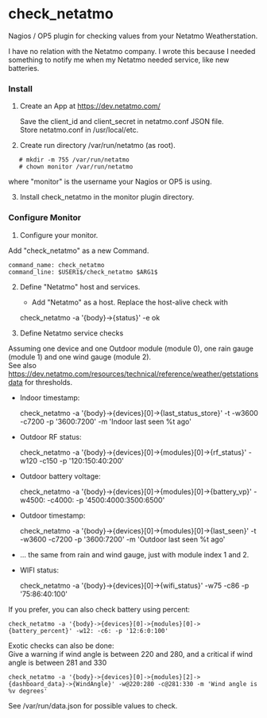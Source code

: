 check_netatmo
=============

Nagios / OP5 plugin for checking values from your Netatmo Weatherstation.

I have no relation with the Netatmo company. I wrote this because I needed
something to notify me when my Netatmo needed service, like new batteries.

### Install ###

1. Create an App at https://dev.netatmo.com/

   Save the client_id and client_secret in netatmo.conf JSON file.<br />
   Store netatmo.conf in /usr/local/etc.

2. Create run directory /var/run/netatmo (as root).

```
   # mkdir -m 755 /var/run/netatmo
   # chown monitor /var/run/netatmo
```

   where "monitor" is the username your Nagios or OP5 is using.

3. Install check_netatmo in the monitor plugin directory.

### Configure Monitor ###

1. Configure your monitor.

  Add "check_netatmo" as a new Command.

    command_name: check_netatmo
    command_line: $USER1$/check_netatmo $ARG1$

2. Define "Netatmo" host and services.

   - Add "Netatmo" as a host. Replace the host-alive check with

    check_netatmo -a '{body}->{status}' -e ok

3. Define Netatmo service checks

  Assuming one device and one Outdoor module (module 0), one rain gauge (module 1) and one wind gauge (module 2).<br />
  See also https://dev.netatmo.com/resources/technical/reference/weather/getstationsdata for thresholds.

  - Indoor timestamp:

    check_netatmo -a '{body}->{devices}[0]->{last_status_store}' -t -w3600 -c7200 -p '3600:7200' -m 'Indoor last seen %t ago'

  - Outdoor RF status:

    check_netatmo -a '{body}->{devices}[0]->{modules}[0]->{rf_status}' -w120 -c150 -p '120:150:40:200'

  - Outdoor battery voltage:

    check_netatmo -a '{body}->{devices}[0]->{modules}[0]->{battery_vp}' -w4500: -c4000: -p '4500:4000:3500:6500'

  - Outdoor timestamp:

    check_netatmo -a '{body}->{devices}[0]->{modules}[0]->{last_seen}' -t -w3600 -c7200 -p '3600:7200' -m 'Outdoor last seen %t ago'

  - ... the same from rain and wind gauge, just with module index 1 and 2.

  - WIFI status:

    check_netatmo -a '{body}->{devices}[0]->{wifi_status}' -w75 -c86 -p '75:86:40:100'

If you prefer, you can also check battery using percent:

    check_netatmo -a '{body}->{devices}[0]->{modules}[0]->{battery_percent}' -w12: -c6: -p '12:6:0:100'

Exotic checks can also be done:<br />
Give a warning if wind angle is between 220 and 280, and a critical if wind angle is between 281 and 330

    check_netatmo -a '{body}->{devices}[0]->{modules}[2]->{dashboard_data}->{WindAngle}' -w@220:280 -c@281:330 -m 'Wind angle is %v degrees'

See /var/run/data.json for possible values to check.
